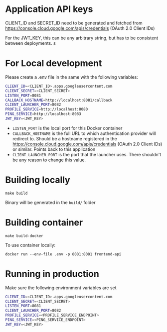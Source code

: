 # Application API keys

CLIENT_ID and SECRET_ID need to be generated and fetched from https://console.cloud.google.com/apis/credentials (OAuth 2.0 Client IDs)

For the JWT_KEY, this can be any arbitrary string, but has to be consistent between deployments.
s
# For Local development

Please create a .env file in the same with the following variables:

```bash
CLIENT_ID=<CLIENT_ID>.apps.googleusercontent.com
CLIENT_SECRET=<CLIENT_SECRET>
LISTEN_PORT=8081
CALLBACK_HOSTNAME=http://localhost:8081/callback
CLIENT_LAUNCHER_PORT=8082
PROFILE_SERVICE=http://localhost:8080
PING_SERVICE=http://localhost:8083
JWT_KEY=<JWT_KEY>
```

* `LISTEN_PORT` is the local port for this Docker container
* `CALLBACK_HOSTNAME` is the full URL to which authentication provider will redirect to. Should be a hostname registered in the https://console.cloud.google.com/apis/credentials (OAuth 2.0 Client IDs) or similar. Points back to this application
* `CLIENT_LAUNCHER_PORT` is the port that the launcher uses. There shouldn't be any reason to change this value.

# Building locally

`make build`

Binary will be generated in the `build/` folder

# Building container

`make build-docker`

To use container locally:

`docker run --env-file .env -p 8081:8081 frontend-api`

# Running in production

Make sure the following environment variables are set

```bash
CLIENT_ID=<CLIENT_ID>.apps.googleusercontent.com
CLIENT_SECRET=<CLIENT_SECRET>
LISTEN_PORT=8081
CLIENT_LAUNCHER_PORT=8082
PROFILE_SERVICE=<PROFILE_SERVICE_ENDPOINT>
PING_SERVICE=<PING_SERVICE_ENDPOINT>
JWT_KEY=<JWT_KEY>
```
